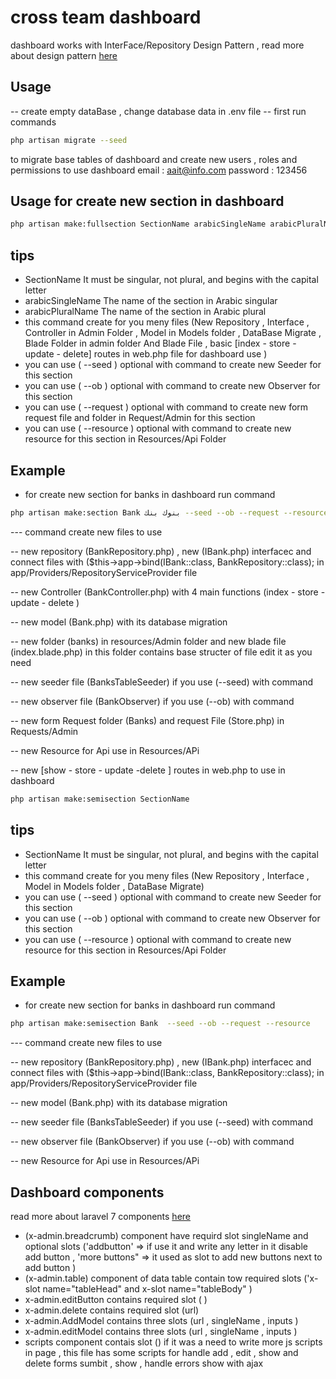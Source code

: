 # cross team dashboard 
dashboard works with InterFace/Repository Design Pattern , read more about design pattern [here](https://asperbrothers.com/blog/implement-repository-pattern-in-laravel)
## Usage 
-- create empty dataBase , change database data in .env file 
-- first run commands 

```bash
php artisan migrate --seed
```
to migrate base tables of dashboard and create new users , roles and permissions to use dashboard 
email    : aait@info.com
password : 123456

## Usage for create new section in dashboard

```bash
php artisan make:fullsection SectionName arabicSingleName arabicPluralName 
```
## tips 
- SectionName It must be singular, not plural, and begins with the capital letter 
- arabicSingleName The name of the section in Arabic singular
- arabicPluralName The name of the section in Arabic plural
- this command create for you meny files (New Repository , Interface , Controller in Admin Folder , Model in Models folder , DataBase Migrate , Blade Folder in admin folder And Blade File , basic [index - store - update - delete] routes in web.php file for dashboard use )
- you can use ( --seed ) optional with command to create new Seeder for this section 
- you can use ( --ob ) optional with command to create new Observer for this section 
- you can use ( --request ) optional with command to create new form request file and folder in Request/Admin  for this section 
- you can use ( --resource ) optional with command to create new resource for this section in Resources/Api Folder



## Example
- for create new section for banks in dashboard run command  
```bash 
php artisan make:section Bank بنوك بنك --seed --ob --request --resource 
```
--- command create new files to use 

-- new repository (BankRepository.php)  , new (IBank.php) interfacec and connect files with ($this->app->bind(IBank::class, BankRepository::class); in app/Providers/RepositoryServiceProvider file

-- new Controller (BankController.php) with 4 main functions (index - store - update - delete ) 

-- new model (Bank.php) with its database migration

-- new folder (banks) in resources/Admin folder and new blade file (index.blade.php) in this folder contains base structer of file edit it as you need 

-- new seeder file (BanksTableSeeder) if you use (--seed) with command 

-- new observer file (BankObserver) if you use (--ob) with command 

-- new form Request folder (Banks) and request File (Store.php) in Requests/Admin

-- new Resource for Api use in Resources/APi

--  new [show - store - update -delete ] routes in web.php to use in dashboard 

```bash
php artisan make:semisection SectionName 
```
## tips 
- SectionName It must be singular, not plural, and begins with the capital letter 
- this command create for you meny files (New Repository , Interface , Model in Models folder , DataBase Migrate)
- you can use ( --seed ) optional with command to create new Seeder for this section 
- you can use ( --ob ) optional with command to create new Observer for this section 
- you can use ( --resource ) optional with command to create new resource for this section in Resources/Api Folder



## Example
- for create new section for banks in dashboard run command  
```bash 
php artisan make:semisection Bank  --seed --ob --request --resource 
```
--- command create new files to use 

-- new repository (BankRepository.php)  , new (IBank.php) interfacec and connect files with ($this->app->bind(IBank::class, BankRepository::class); in app/Providers/RepositoryServiceProvider file

-- new model (Bank.php) with its database migration

-- new seeder file (BanksTableSeeder) if you use (--seed) with command 

-- new observer file (BankObserver) if you use (--ob) with command 

-- new Resource for Api use in Resources/APi


## Dashboard components 

read more about laravel 7 components [here](https://laravel.com/docs/7.x/blade#components)
- (x-admin.breadcrumb) component have requird slot singleName and optional slots ('addbutton' => if use it and write any letter in it disable add button , 'more buttons" => it used as slot to add new buttons next to add button )
- (x-admin.table) component of data table contain tow required slots ('x-slot name="tableHead"  and x-slot name="tableBody" )
- x-admin.editButton contains required slot (<x-slot name="data"> )
- x-admin.delete contains required slot (url)
- x-admin.AddModel contains three slots (url , singleName , inputs )
- x-admin.editModel contains three slots (url , singleName , inputs ) 
- scripts component contais slot (<x-slot name='moreScript'>) if it was a need to write more js scripts in page , this file has some scripts for handle add , edit , show and delete forms sumbit , show , handle errors show with ajax  
  
